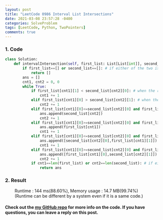 ```yaml
---
layout: post
title: "LeetCode 0986 Interval List Intersections"
date: 2021-03-08 23:57:28 -0400
categories: SolveProblem
tags: [LeetCode, Python, TwoPointers]
comments: true
---
```


### 1. Code
```python
class Solution:
    def intervalIntersection(self, first_list: List[List[int]], second_list: List[List[int]]) -> List[List[int]]:
        if first_list==[] or second_list==[]: # if either of the two is empty
            return []
        ans = []
        cnt1, cnt2 = 0, 0
        while True:
            if first_list[cnt1][1] < second_list[cnt2][0]: # when the range of the second list element is greater than the range of the first list element
                cnt1 += 1
            elif first_list[cnt1][0] > second_list[cnt2][1]: # when the range of the first list element is greater than the range of the second list element
                cnt2 += 1
            elif first_list[cnt1][0]<=second_list[cnt2][0] and first_list[cnt1][1]>=second_list[cnt2][1]: # when the first list element contains the second list element
                ans.append(second_list[cnt2])
                cnt2 += 1
            elif first_list[cnt1][0]>=second_list[cnt2][0] and first_list[cnt1][1]<=second_list[cnt2][1]: # when the second list element contains the first list element
                ans.append(first_list[cnt1])
                cnt1 += 1
            elif first_list[cnt1][0]<=second_list[cnt2][0] and first_list[cnt1][1]<=second_list[cnt2][1]: # when the two elements overlap
                ans.append([second_list[cnt2][0],first_list[cnt1][1]])
                cnt1 += 1
            elif first_list[cnt1][0]>=second_list[cnt2][0] and first_list[cnt1][1]>=second_list[cnt2][1]: # when the two elements overlap
                ans.append([first_list[cnt1][0],second_list[cnt2][1]])
                cnt2 += 1
            if cnt1==len(first_list) or cnt2==len(second_list): # if either list ends
                return ans
```

### 2. Result
&nbsp;&nbsp;&nbsp;&nbsp;&nbsp;&nbsp;&nbsp;&nbsp;Runtime : 144 ms(88.60%), Memory usage : 14.7 MB(99.74%)  
&nbsp;&nbsp;&nbsp;&nbsp;&nbsp;&nbsp;&nbsp;&nbsp;(Runtime can be different by a system even if it is a same code.)

#### Check out the [my GitHub repo][hyuk-gh] for more info on the code. If you have questions, you can leave a reply on this post.
[hyuk-gh]: https://github.com/dlgur1994/StudyAlgorithms
